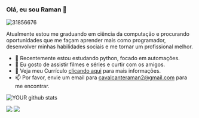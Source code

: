 ### Olá, eu sou Raman 👋

![31856676](https://user-images.githubusercontent.com/31856676/142016534-cd7f588a-3ce0-4fb1-a157-c8d21e54185e.jpg)

Atualmente estou me graduando em ciência da computação e procurando oportunidades que me façam aprender mais como programador, desenvolver minhas habilidades sociais e me tornar um profissional melhor.
- 🔭 Recentemente estou estudando python, focado em automações.
- 🌱 Eu gosto de assistir filmes e séries e curtir com os amigos.
- 📝 Veja meu Currículo <a href="https://drive.google.com/file/d/1gkk-KjLYO37QYKSPD1o3HDpH8KLjeFbv/view?usp=sharing" target="_blank">clicando aqui</a> para mais informações.
- 📫 Por favor, envie um email para cavalcanteraman2@gmail.com para me encontrar.

![YOUR github stats](https://github-readme-stats.vercel.app/api?username=RamanCavalcante)

[<img src="https://img.shields.io/badge/linkedin-%230077B5.svg?&style=for-the-badge&logo=linkedin&logoColor=white" />](https://www.linkedin.com/in/raman7/) [<img src = "https://img.shields.io/badge/instagram-%23E4405F.svg?&style=for-the-badge&logo=instagram&logoColor=white">](https://www.instagram.com/ramancavalcante/)
